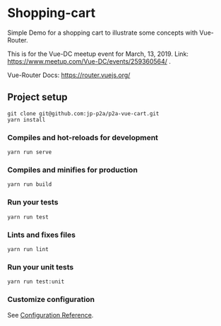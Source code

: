 # Shopping-cart

Simple Demo for a shopping cart to illustrate some concepts with Vue-Router. 

This is for the Vue-DC meetup event for March, 13, 2019. Link: https://www.meetup.com/Vue-DC/events/259360564/ .

Vue-Router Docs: https://router.vuejs.org/

## Project setup
```
git clone git@github.com:jp-p2a/p2a-vue-cart.git
yarn install
```

### Compiles and hot-reloads for development
```
yarn run serve
```

### Compiles and minifies for production
```
yarn run build
```

### Run your tests
```
yarn run test
```

### Lints and fixes files
```
yarn run lint
```

### Run your unit tests
```
yarn run test:unit
```

### Customize configuration
See [Configuration Reference](https://cli.vuejs.org/config/).
